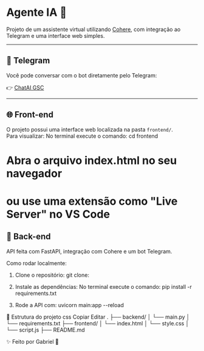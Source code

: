 # Agente IA 🤖

Projeto de um assistente virtual utilizando [Cohere](https://cohere.com), com integração ao Telegram e uma interface web simples.

---

## 💬 Telegram

Você pode conversar com o bot diretamente pelo Telegram:

👉 [ChatAI GSC](https://t.me/ChatAIGSCbot)


---

## 🌐 Front-end

O projeto possui uma interface web localizada na pasta `frontend/`.  
Para visualizar:
No terminal execute o comando: cd frontend
# Abra o arquivo index.html no seu navegador
# ou use uma extensão como "Live Server" no VS Code

## 🚀 Back-end
API feita com FastAPI, integração com Cohere e um bot Telegram.

Como rodar localmente:
1. Clone o repositório:
git clone: 

2. Instale as dependências:
No terminal execute o comando:
pip install -r requirements.txt

4. Rode a API com:
uvicorn main:app --reload

📂 Estrutura do projeto
css
Copiar
Editar
.
├── backend/
│   └── main.py
│   └── requirements.txt
├── frontend/
│   └── index.html
│   └── style.css
│   └── script.js
├── README.md

✨ Feito por Gabriel 🚀

